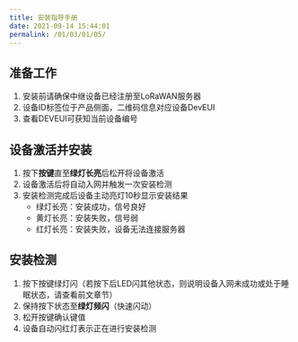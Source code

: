 ```yaml
---
title: 安装指导手册
date: 2021-09-14 15:44:01
permalink: /01/03/01/05/
---
```

## 准备工作

1. 安装前请确保中继设备已经注册至LoRaWAN服务器
2. 设备ID标签位于产品侧面，二维码信息对应设备DevEUI
3. 查看DEVEUI可获知当前设备编号

## 设备激活并安装

1. 按下**按键**直至**绿灯长亮**后松开将设备激活
2. 设备激活后将自动入网并触发一次安装检测
3. 安装检测完成后设备主动亮灯10秒显示安装结果
   -  绿灯长亮：安装成功，信号良好
   -  黄灯长亮：安装失败，信号弱
   - 红灯长亮：安装失败，设备无法连接服务器

## 安装检测

1. 按下按键绿灯闪（若按下后LED闪其他状态，则说明设备入网未成功或处于睡眠状态，请查看前文章节）
2. 保持按下状态至**绿灯频闪**（快速闪动）
3. 松开按键确认键值
4. 设备自动闪红灯表示正在进行安装检测

